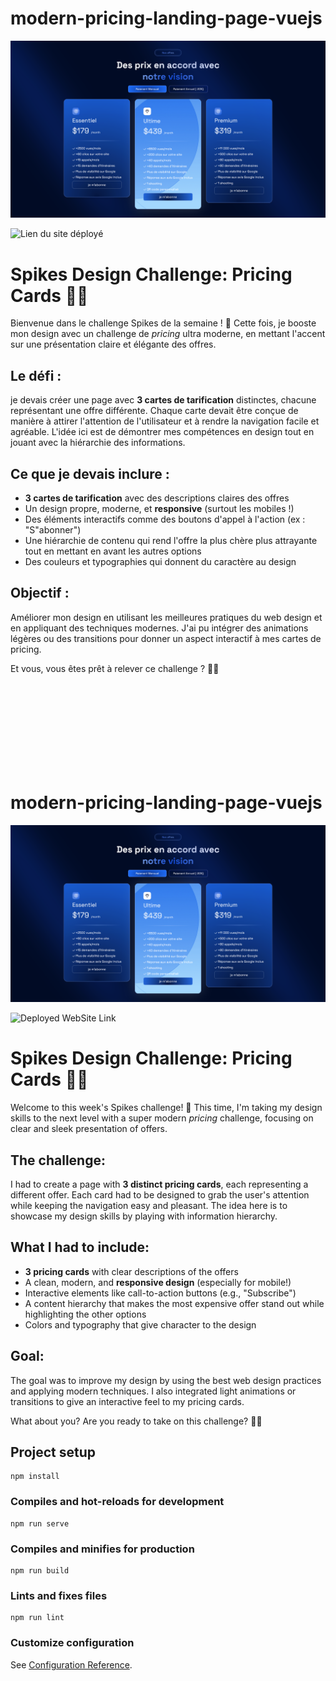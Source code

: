 # modern-pricing-landing-page-vuejs

![Capture d'écran du projet](screen.png)

![Lien du site déployé](https://modern-landing-page-pricing-vuejs.vercel.app/)


# Spikes Design Challenge: Pricing Cards 🎨💡

Bienvenue dans le challenge Spikes de la semaine ! 🎉 Cette fois, je booste mon design avec un challenge de *pricing* ultra moderne, en mettant l'accent sur une présentation claire et élégante des offres. 

## Le défi : 

je devais créer une page avec **3 cartes de tarification** distinctes, chacune représentant une offre différente. Chaque carte devait être conçue de manière à attirer l'attention de l'utilisateur et à rendre la navigation facile et agréable. L'idée ici est de démontrer mes compétences en design tout en jouant avec la hiérarchie des informations.

## Ce que je devais inclure :
- **3 cartes de tarification** avec des descriptions claires des offres
- Un design propre, moderne, et **responsive** (surtout les mobiles !)
- Des éléments interactifs comme des boutons d'appel à l'action (ex : "S"abonner")
- Une hiérarchie de contenu qui rend l'offre la plus chère plus attrayante tout en mettant en avant les autres options
- Des couleurs et typographies qui donnent du caractère au design

## Objectif :
Améliorer mon design en utilisant les meilleures pratiques du web design et en appliquant des techniques modernes. J'ai pu intégrer des animations légères ou des transitions pour donner un aspect interactif à mes cartes de pricing.

Et vous, vous êtes prêt à relever ce challenge ? 💪🚀









<br><br><br><br><br><br><br><br>


# modern-pricing-landing-page-vuejs

![Project ScreenShot](screen.png)

![Deployed WebSite Link](https://modern-landing-page-pricing-vuejs.vercel.app/)

# Spikes Design Challenge: Pricing Cards 🎨💡

Welcome to this week's Spikes challenge! 🎉 This time, I'm taking my design skills to the next level with a super modern *pricing* challenge, focusing on clear and sleek presentation of offers.

## The challenge: 

I had to create a page with **3 distinct pricing cards**, each representing a different offer. Each card had to be designed to grab the user's attention while keeping the navigation easy and pleasant. The idea here is to showcase my design skills by playing with information hierarchy.

## What I had to include:
- **3 pricing cards** with clear descriptions of the offers
- A clean, modern, and **responsive design** (especially for mobile!)
- Interactive elements like call-to-action buttons (e.g., "Subscribe")
- A content hierarchy that makes the most expensive offer stand out while highlighting the other options
- Colors and typography that give character to the design

## Goal:
The goal was to improve my design by using the best web design practices and applying modern techniques. I also integrated light animations or transitions to give an interactive feel to my pricing cards.

What about you? Are you ready to take on this challenge? 💪🚀



## Project setup
```
npm install
```

### Compiles and hot-reloads for development
```
npm run serve
```

### Compiles and minifies for production
```
npm run build
```

### Lints and fixes files
```
npm run lint
```

### Customize configuration
See [Configuration Reference](https://cli.vuejs.org/config/).
